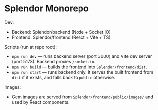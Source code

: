 # Splendor Monorepo

Dev:
- Backend: Splendor/backend (Node + Socket.IO)
- Frontend: Splendor/frontend (React + Vite + TS)

Scripts (run at repo root):
- `npm run dev` — runs backend server (port 3000) and Vite dev server (port 5173). Backend proxies `/socket.io`.
- `npm run build` — builds the frontend into `Splendor/frontend/dist`.
- `npm run start` — runs backend only. It serves the built frontend from `dist` if it exists, and falls back to `public` otherwise.

Images:
- Gem images are served from `Splendor/frontend/public/images/` and used by React components.
